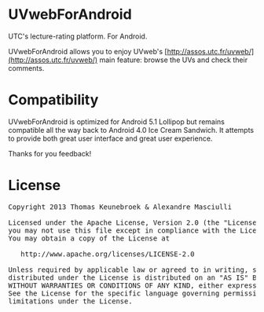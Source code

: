 UVwebForAndroid
===============

UTC's lecture-rating platform. For Android.

UVwebForAndroid allows you to enjoy UVweb's [http://assos.utc.fr/uvweb/](http://assos.utc.fr/uvweb/) main feature: browse the UVs and check their comments.

Compatibility
===============

UVwebForAndroid is optimized for Android 5.1 Lollipop but remains compatible all the way back to Android 4.0 Ice Cream Sandwich. It attempts to provide both great user interface and great user experience.



Thanks for you feedback!

License
===============

<pre>
Copyright 2013 Thomas Keunebroek & Alexandre Masciulli

Licensed under the Apache License, Version 2.0 (the "License");
you may not use this file except in compliance with the License.
You may obtain a copy of the License at

   http://www.apache.org/licenses/LICENSE-2.0

Unless required by applicable law or agreed to in writing, software
distributed under the License is distributed on an "AS IS" BASIS,
WITHOUT WARRANTIES OR CONDITIONS OF ANY KIND, either express or implied.
See the License for the specific language governing permissions and
limitations under the License.
</pre>
